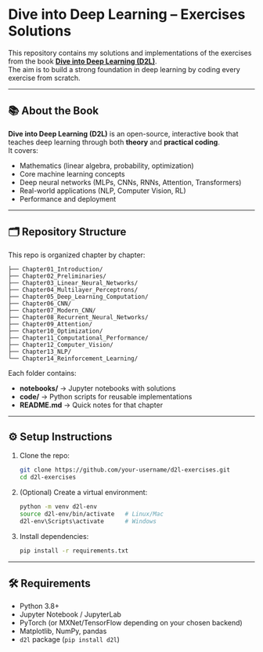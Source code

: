 # Dive into Deep Learning – Exercises Solutions

This repository contains my solutions and implementations of the exercises from the book **[Dive into Deep Learning (D2L)](https://d2l.ai/)**.  
The aim is to build a strong foundation in deep learning by coding every exercise from scratch.

---

## 📚 About the Book
**Dive into Deep Learning (D2L)** is an open-source, interactive book that teaches deep learning through both **theory** and **practical coding**.  
It covers:
- Mathematics (linear algebra, probability, optimization)
- Core machine learning concepts
- Deep neural networks (MLPs, CNNs, RNNs, Attention, Transformers)
- Real-world applications (NLP, Computer Vision, RL)
- Performance and deployment

---

## 🗂 Repository Structure
This repo is organized chapter by chapter:

```
├── Chapter01_Introduction/
├── Chapter02_Preliminaries/
├── Chapter03_Linear_Neural_Networks/
├── Chapter04_Multilayer_Perceptrons/
├── Chapter05_Deep_Learning_Computation/
├── Chapter06_CNN/
├── Chapter07_Modern_CNN/
├── Chapter08_Recurrent_Neural_Networks/
├── Chapter09_Attention/
├── Chapter10_Optimization/
├── Chapter11_Computational_Performance/
├── Chapter12_Computer_Vision/
├── Chapter13_NLP/
└── Chapter14_Reinforcement_Learning/
```

Each folder contains:
- **notebooks/** → Jupyter notebooks with solutions  
- **code/** → Python scripts for reusable implementations  
- **README.md** → Quick notes for that chapter  

---

## ⚙️ Setup Instructions

1. Clone the repo:
   ```bash
   git clone https://github.com/your-username/d2l-exercises.git
   cd d2l-exercises
   ```

2. (Optional) Create a virtual environment:
   ```bash
   python -m venv d2l-env
   source d2l-env/bin/activate   # Linux/Mac
   d2l-env\Scripts\activate      # Windows
   ```

3. Install dependencies:
   ```bash
   pip install -r requirements.txt
   ```

---

## 🛠 Requirements
- Python 3.8+  
- Jupyter Notebook / JupyterLab  
- PyTorch (or MXNet/TensorFlow depending on your chosen backend)  
- Matplotlib, NumPy, pandas  
- `d2l` package (`pip install d2l`)  
